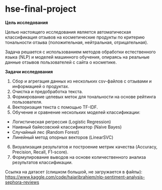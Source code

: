 # hse-final-project
<b>Цель исследования</b>

Целью настоящего исследования является автоматическая классификация отзывов на косметические продукты по критерию тональности отзыва (положительная, нейтральная, отрицательная).

Задача решается с использованием методов обработки естественного языка (NLP) и моделей машинного обучения, опираясь на реальные данные отзывов пользователей с сайта о косметике.

<b>Задачи исследования</b>

1) Сбор и агрегация данных из нескольких csv-файлов с отзывами и информацией о продуктах.
2) Очистка и предобработка текста.
3) Формирование целевых меток для тональности на основе рейтинга пользователя.
4) Векторизация текста с помощью TF-IDF.
5) Обучение и сравнение нескольких моделей классификации:
- Логистическая регрессия (Logistic Regression)
- Наивный байесовский классификатор (Naive Bayes)
- Случайный лес (Random Forest)
- Линейный метод опорных векторов (LinearSVC)
6) Визуализация результатов и построение метрик качества (Accuracy, Precision, Recall, F1-score).
7) Формулирование выводов на основе количественного анализа результатов классификации.

Ссылка на датасет (слишком большой, не загружается в файлы): https://www.kaggle.com/code/hajaribrahiem/nlp-sentiment-analysis-sephora-reviews
